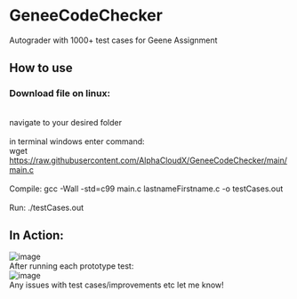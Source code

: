 # GeneeCodeChecker
Autograder with 1000+ test cases for Geene Assignment

## How to use<br>
### Download file on linux:<br>
<br>navigate to your desired folder<br>
<br>in terminal windows enter command:<br>
wget https://raw.githubusercontent.com/AlphaCloudX/GeneeCodeChecker/main/main.c<br>
<br>Compile: gcc -Wall -std=c99 main.c lastnameFirstname.c -o testCases.out<br>
<br>Run: ./testCases.out<br>

## In Action:
![image](https://github.com/AlphaCloudX/GeneeCodeChecker/assets/66267343/a6d85306-ae68-44c9-a2da-3615503a1e0c)
<br>After running each prototype test:<br>
![image](https://github.com/AlphaCloudX/GeneeCodeChecker/assets/66267343/ba45400d-2e52-4c2c-9196-f0fb2627a27b)
<br>
Any issues with test cases/improvements etc let me know!
